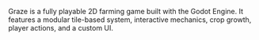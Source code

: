Graze is a fully playable 2D farming game built with the Godot Engine. It features a modular tile-based system, interactive mechanics, crop growth, player actions, and a custom UI.
